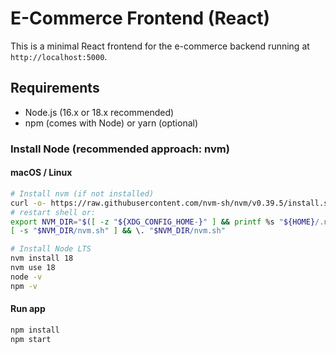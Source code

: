 # E-Commerce Frontend (React)

This is a minimal React frontend for the e-commerce backend running at `http://localhost:5000`.

## Requirements

- Node.js (16.x or 18.x recommended)
- npm (comes with Node) or yarn (optional)

### Install Node (recommended approach: nvm)

#### macOS / Linux
```bash
# Install nvm (if not installed)
curl -o- https://raw.githubusercontent.com/nvm-sh/nvm/v0.39.5/install.sh | bash
# restart shell or:
export NVM_DIR="$([ -z "${XDG_CONFIG_HOME-}" ] && printf %s "${HOME}/.nvm" || printf %s "${XDG_CONFIG_HOME}/nvm")"
[ -s "$NVM_DIR/nvm.sh" ] && \. "$NVM_DIR/nvm.sh"

# Install Node LTS
nvm install 18
nvm use 18
node -v
npm -v
```

#### Run app
```bash
npm install
npm start
```